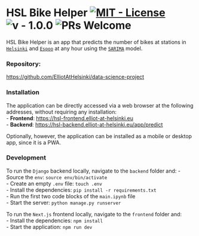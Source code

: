 # HSL Bike Helper [![MIT - License](https://img.shields.io/badge/License-MIT-2ea44f)](https://opensource.org/licenses/MIT) ![v - 1.0.0](https://img.shields.io/badge/v-1.0.0-blue) ![PRs Welcome](https://img.shields.io/badge/PRs-welcome-green.svg)

HSL Bike Helper is an app that predicts the number of bikes at stations in [`Helsinki`](https://hel.fi/) and [`Espoo`](https://espoo.fi/) at any hour using the [`SARIMA`](https://en.wikipedia.org/wiki/Autoregressive_integrated_moving_average) model.

### Repository:
https://github.com/ElliotAtHelsinki/data-science-project  

### Installation
The application can be directly accessed via a web browser at the following addresses, without requiring any installation:  
\- **Frontend**: https://hsl-frontend.elliot-at-helsinki.eu   
\- **Backend**: https://hsl-backend.elliot-at-helsinki.eu/app/predict

Optionally, however, the application can be installed as a mobile or desktop app, since it is a PWA.

### Development
To run the `Django` backend locally, navigate to the `backend` folder and:
\- Source the `env`: `source env/bin/activate`  
\- Create an empty `.env` file: `touch .env`  
\- Install the dependencies: `pip install -r requirements.txt`  
\- Run the first two code blocks of the `main.ipynb` file  
\- Start the server: `python manage.py runserver`  

To run the `Next.js` frontend locally, navigate to the `frontend` folder and:  
\- Install the dependencies: `npm install`   
\- Start the application: `npm run dev`  

